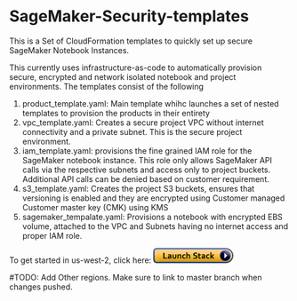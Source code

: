 # SageMaker-Security-templates
This is a Set of CloudFormation templates to quickly set up secure SageMaker Notebook Instances.

This currently uses infrastructure-as-code to automatically provision secure, encrypted and network isolated notebook and project environments. The templates consist of the following

1. product_template.yaml: Main template whihc launches a set of nested templates to provision the products in their entirety
2. vpc_template.yaml: Creates a secure project VPC without internet connectivity and a private subnet. This is the secure project environment.
3. iam_template.yaml: provisions the fine grained IAM role for the SageMaker notebook instance. This role only allows SageMaker API calls via the respective subnets and access only to project buckets. Additional API calls can be denied based on customer requirement.
4. s3_template.yaml: Creates the project S3 buckets, ensures that versioning is enabled and they are encrypted using Customer managed Customer master key (CMK) using KMS
5. sagemaker_tempalate.yaml: Provisions a notebook with encrypted EBS volume, attached to the VPC and Subnets having no internet access and proper IAM role. 

To get started in us-west-2, click here: [![button](media/cloudformation-launch-stack.png)](https://console.aws.amazon.com/cloudformation/home?region=us-weat-2#/stacks/create/template?stackName=lambda-docker-build-maskrcnn&templateURL=https://github.com/stefannatu/SageMaker-Security-templates/blob/working/product.template.yaml/product.template.yaml)

#TODO: Add Other regions. Make sure to link to master branch when changes pushed.
